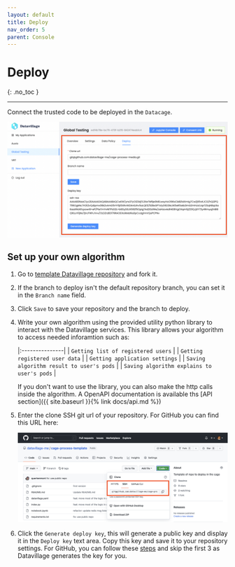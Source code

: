 ```yaml
---
layout: default
title: Deploy
nav_order: 5
parent: Console
---
```


# Deploy

{: .no_toc }

---

Connect the trusted code to be deployed in the `Datacage`. 

![](../../assets/images/application-deploy.png)

## Set up your own algorithm

1. Go to [template Datavillage repository](https://github.com/datavillage-me/cage-process-template) and fork it.
2. If the branch to deploy isn't the default repository branch, you can set it in the `Branch name` field.
3. Click `Save` to save your repository and the branch to deploy.    
4. Write your own algorithm using the provided utility python library to interact with the Datavillage services. This library allows your algorithm to access needed inforamtion such as:
   
   |:---------------|
   | `Getting list of registered users` |
   | `Getting registered user data` |
   | `Getting application settings` |
   | `Saving algorithm result to user's pods` |
   | `Saving algorithm explains to user's pods` |
   
   If you don't want to use the library, you can also make the http calls inside the algorithm. A OpenAPI documentation is available ths [API section]({{ site.baseurl }}{% link docs/api.md %})

5. Enter the clone SSH git url of your repository. For GitHub you can find this URL here:

   ![](../../assets/images/application-clone-ssh.png)

6. Click the `Generate deploy key`, this will generate a public key and display it in the `Deploy key` text area. Copy this key and save it to your repository settings. For GitHub, you can follow these [steps](https://docs.github.com/en/developers/overview/managing-deploy-keys#setup-2) and skip the first 3 as Datavillage generates the key for you.  

